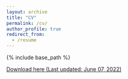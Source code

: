 ```yaml
---
layout: archive
title: "CV"
permalink: /cv/
author_profile: true
redirect_from:
  - /resume
---
```


{% include base_path %}


<a href="/files/cv_frederic_kluser.pdf" download>Download here (Last updated: June 07, 2022)</a>